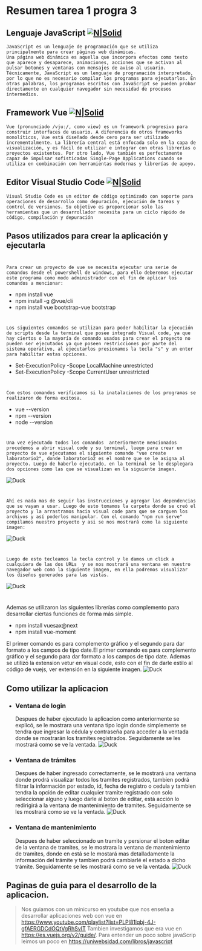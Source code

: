 # Resumen tarea 1 progra 3

## Lenguaje JavaScript [![N|Solid](http://drive.google.com/uc?export=view&id=1lDVNN84IUWBBXbpctFzX3pwfJlmaVu-d)]( https://uniwebsidad.com/libros/javascript)
    JavaScript es un lenguaje de programación que se utiliza principalmente para crear páginas web dinámicas.
	Una página web dinámica es aquella que incorpora efectos como texto que aparece y desaparece, animaciones, acciones que se activan al pulsar botones y ventanas con mensajes de aviso al usuario.
	Técnicamente, JavaScript es un lenguaje de programación interpretado, por lo que no es necesario compilar los programas para ejecutarlos. En otras palabras, los programas escritos con JavaScript se pueden probar directamente en cualquier navegador sin necesidad de procesos intermedios.
## Framework Vue [![N|Solid](http://drive.google.com/uc?export=view&id=1D47xfy4Tz1gu6RRvAhybamg5ai2WzY_e)](https://es.vuejs.org/v2/guide/)
	Vue (pronunciado /vjuː/, como view) es un framework progresivo para construir interfaces de usuario. A diferencia de otros frameworks monolíticos, Vue está diseñado desde cero para ser utilizado incrementalmente. La librería central está enfocada solo en la capa de visualización, y es fácil de utilizar e integrar con otras librerías o proyectos existentes. Por otro lado, Vue también es perfectamente capaz de impulsar sofisticadas Single-Page Applications cuando se utiliza en combinación con herramientas modernas y librerías de apoyo.
## Editor Visual Studio Code [![N|Solid](http://drive.google.com/uc?export=view&id=1fA9enVfv8c9N3QNX54MHRd5dhvodSYK8)](https://code.visualstudio.com/?wt.mc_id=DX_841432)
    Visual Studio Code es un editor de código optimizado con soporte para operaciones de desarrollo como depuración, ejecución de tareas y control de versiones. Su objetivo es proporcionar solo las herramientas que un desarrollador necesita para un ciclo rápido de código, compilación y depuración
    
## Pasos utilizados para crear la aplicación y ejecutarla
#
    Para crear un proyecto de vue se necesita ejecutar una serie de comandos desde el powershell de windows, para ello deberemos ejecutar este programa como modo administrador con el fin de aplicar los comandos a mencionar:
- npm install vue
- npm install -g @vue/cli
- npm install vue bootstrap-vue bootstrap

#
    Los siguientes comandos se utilizan para poder habilitar la ejecución de scripts desde la terminal que posee integrado Visual code, ya que hay ciertos o la mayoría de comando usados para crear el proyecto no pueden ser ejecutados ya que poseen restricciones por parte del sistema operativo, al ejecutarlos presionamos la tecla "s" y un enter para habilitar estas opciones.
- Set-ExecutionPolicy -Scope LocalMachine unrestricted
- Set-ExecutionPolicy -Scope CurrentUser unrestricted

#
    Con estos comandos verificamos si la inatalaciones de los programas se realizaron de forma exitosa.
- vue --version
- npm --version
- node --version

#
    Una vez ejecutado todos los comandos  anteriormente mencionados procedemos a abrir visual code y su terminal, luego para crear un proyecto de vue ejecutamos el siguiente comando "vue create laboratorio2", donde laboratorio2 es el nombre que se le asigna al proyecto. Luego de haberlo ejecutado, en la terminal se le desplegara dos opciones como las que se visualizan en la siguiente imagen.
![Duck](http://drive.google.com/uc?export=view&id=1EEsOXnP2soofO6xQavlv4MZ8IQe4z_TT)
#
    Ahí es nada mas de seguir las instrucciones y agregar las dependencias que se vayan a usar. Luego de esto tomamos la carpeta donde se creó el proyecto y la arrastramos hacia visual code para que se carguen los archivos y así poderlos manipular. Con el comando "npm run serve" compilamos nuestro proyecto y asi se nos mostrará como la siguiente imagen:
![Duck](http://drive.google.com/uc?export=view&id=1zW-uwnfJwbtrkQMa4Ssi3ZOQJAv0ZKTs)
    
#
    Luego de esto tecleamos la tecla control y le damos un click a cualquiera de las dos URLs  y se nos mostrará una ventana en nuestro navegador web como la siguiente imagen, en ella podremos visualizar los diseños generados para las vistas.
![Duck](http://drive.google.com/uc?export=view&id=1h5Y9kp9jKDPUX0j3_eyB9PE7TGzOLkwy)
#
Ademas se utilizaron las siguientes librerías como complemento para desarrollar ciertas funciones de forma más simple.
- npm install vuesax@next
- npm install vue-moment

El primer comando es para complemento gráfico y el segundo para dar formato a los campos de tipo date.El primer comando es para complemento gráfico y el segundo para dar formato a los campos de tipo date. 
Ademas se utilizó la extension vetur en visual code, esto con el fin de darle estilo al código de vuejs, ver extensión en la siguiente imagen.
![Duck](http://drive.google.com/uc?export=view&id=1mQZVqUXW7Duf73-8ifi8hhpTVvJ5jn9P)
## Como utilizar la aplicacion
* ### Ventana de login
    Despues de haber ejecutado la aplicacion como anteriormente se explicó, se le mostrara una ventana tipo login donde simplemente se tendra que ingresar la cédula y contraseña para acceder a la ventada donde se mostrarán los tramites registrados.
    Seguidamente se les mostrará como se ve la ventada.
![Duck](http://drive.google.com/uc?export=view&id=1XJ1g-z4PmCV1OezIRmwiXwT2DOqyrU1I)
* ### Ventana de trámites
    Despues de haber ingresado correctamente, se le mostrará una ventana donde prodrá visualizar todos los tramites registrados, tambien podrá filtrar la información por estado, id, fecha de registro o cedula y tambien tendra la opción de editar cualquier tramite registrado con solo seleccionar alguno y luego darle al boton de editar, está acción lo redirigirá a la ventana de mantenimiento de tramites.
    Seguidamente se les mostrará como se ve la ventada.
![Duck](http://drive.google.com/uc?export=view&id=1YC0Z47yNmePg4QKAu12me6f18XZhvgsy)
* ### Ventana de mantenimiento
    Despues de haber seleccionado un tramite y persionar el boton editar de la ventana de tramites, se le mostrara la ventana de mantenimiento de tramites, donde en está se le mostará mas detalladamente la información del trámite y tambien podrá cambiarlé el estado a dicho trámite.
    Seguidamente se les mostrará como se ve la ventada.
![Duck](http://drive.google.com/uc?export=view&id=16Eswmx5moZTHEqbXXsgN4aLeCq-t7zjk)
## Paginas de guia para el desarrollo de la aplicacion.
>Nos guiamos con un minicurso en youtube que nos enseña a desarrollar aplicaciones web con vue en https://www.youtube.com/playlist?list=PLPl81lqbj-4J-gfAERGDCdOQtVgRhSvIT
>Tambien investigamos que era vue en https://es.vuejs.org/v2/guide/.
>Para entender un poco sobre javaScrip leimos un poco en https://uniwebsidad.com/libros/javascript



